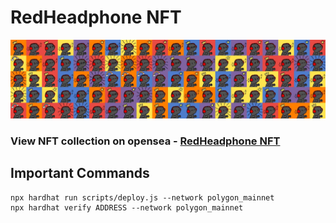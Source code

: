 # RedHeadphone NFT

![banner](./assets/banner.jpg)

### View NFT collection on opensea - [RedHeadphone NFT](https://opensea.io/collection/redheadphone-nft)


## Important Commands

```shell
npx hardhat run scripts/deploy.js --network polygon_mainnet
npx hardhat verify ADDRESS --network polygon_mainnet
```